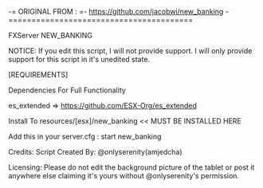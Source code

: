 -= ORIGINAL FROM : =-
https://github.com/jacobwi/new_banking
-========================================

FXServer NEW_BANKING

NOTICE: If you edit this script, I will not provide support. I will only provide support for this script in it's unedited state.

[REQUIREMENTS]

Dependencies For Full Functionality

es_extended => https://github.com/ESX-Org/es_extended



Install To resources/[esx]/new_banking << MUST BE INSTALLED HERE


Add this in your server.cfg :
start new_banking

Credits: Script Created By: @onlyserenity(amjedcha)

Licensing: Please do not edit the background picture of the tablet or post it anywhere else claiming it's yours without @onlyserenity's permission.
